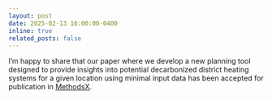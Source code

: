 ```yaml
---
layout: post
date: 2025-02-13 16:00:00-0400
inline: true
related_posts: false
---
```



I’m happy to share that our paper where we develop a new planning tool designed to provide insights into potential decarbonized district heating systems for a given location using minimal input data has been accepted for publication in [MethodsX](https://doi.org/10.1016/j.mex.2025.103222).
